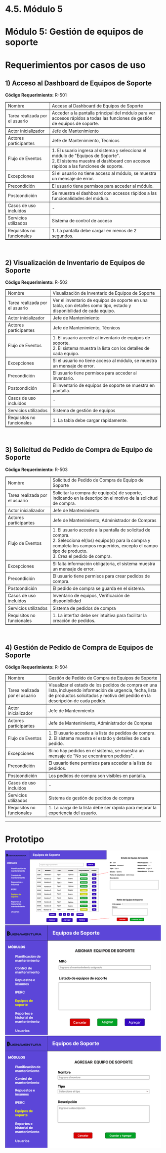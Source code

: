 # 4.5. Módulo 5

# Módulo 5: Gestión de equipos de soporte

# Requerimientos por casos de uso

## 1) Acceso al Dashboard de Equipos de Soporte

**Código Requerimiento:** R-501

<table border="1">
	<tbody>
		<tr>
			<td>Nombre</td>
			<td colspan="2">Acceso al Dashboard de Equipos de Soporte</td>
		</tr>
		<tr>
			<td>Tarea realizada por el usuario</td>
			<td colspan="2">Acceder a la pantalla principal del módulo para ver accesos rápidos a todas las funciones de gestión de equipos de soporte.</td>
		</tr>
		<tr>
			<td>Actor inicializador</td>
			<td colspan="2">Jefe de Mantenimiento</td>
		</tr>
		<tr>
			<td>Actores participantes</td>
			<td colspan="2">Jefe de Mantenimiento, Técnicos</td>
		</tr>
		<tr>
			<td>Flujo de Eventos</td>
			<td colspan="2">
				1. El usuario ingresa al sistema y selecciona el módulo de "Equipos de Soporte".<br>
				2. El sistema muestra el dashboard con accesos rápidos a las funciones de soporte.
			</td>
		</tr>
		<tr>
			<td>Excepciones</td>
			<td colspan="2">Si el usuario no tiene acceso al módulo, se muestra un mensaje de error.</td>
		</tr>
		<tr>
			<td>Precondición</td>
			<td colspan="2">El usuario tiene permisos para acceder al módulo.</td>
		</tr>
		<tr>
			<td>Postcondición</td>
			<td colspan="2">Se muestra el dashboard con accesos rápidos a las funcionalidades del módulo.</td>
		</tr>
		<tr>
			<td>Casos de uso incluidos</td>
			<td colspan="2">-</td>
		</tr>
		<tr>
			<td>Servicios utilizados</td>
			<td colspan="2">Sistema de control de acceso</td>
		</tr>
		<tr>
			<td>Requisitos no funcionales</td>
			<td colspan="2">1. La pantalla debe cargar en menos de 2 segundos.</td>
		</tr>
	</tbody>
</table>

<br>

## 2) Visualización de Inventario de Equipos de Soporte

**Código Requerimiento:** R-502

<table border="1">
	<tbody>
		<tr>
			<td>Nombre</td>
			<td colspan="2">Visualización de Inventario de Equipos de Soporte</td>
		</tr>
		<tr>
			<td>Tarea realizada por el usuario</td>
			<td colspan="2">Ver el inventario de equipos de soporte en una tabla, con detalles como tipo, estado y disponibilidad de cada equipo.</td>
		</tr>
		<tr>
			<td>Actor inicializador</td>
			<td colspan="2">Jefe de Mantenimiento</td>
		</tr>
		<tr>
			<td>Actores participantes</td>
			<td colspan="2">Jefe de Mantenimiento, Técnicos</td>
		</tr>
		<tr>
			<td>Flujo de Eventos</td>
			<td colspan="2">
				1. El usuario accede al inventario de equipos de soporte.<br>
				2. El sistema muestra la lista con los detalles de cada equipo.
			</td>
		</tr>
		<tr>
			<td>Excepciones</td>
			<td colspan="2">Si el usuario no tiene acceso al módulo, se muestra un mensaje de error.</td>
		</tr>
		<tr>
			<td>Precondición</td>
			<td colspan="2">El usuario tiene permisos para acceder al inventario.</td>
		</tr>
		<tr>
			<td>Postcondición</td>
			<td colspan="2">El inventario de equipos de soporte se muestra en pantalla.</td>
		</tr>
		<tr>
			<td>Casos de uso incluidos</td>
			<td colspan="2">-</td>
		</tr>
		<tr>
			<td>Servicios utilizados</td>
			<td colspan="2">Sistema de gestión de equipos</td>
		</tr>
		<tr>
			<td>Requisitos no funcionales</td>
			<td colspan="2">1. La tabla debe cargar rápidamente.</td>
		</tr>
	</tbody>
</table>

<br>

## 3) Solicitud de Pedido de Compra de Equipo de Soporte

**Código Requerimiento:** R-503

<table border="1">
	<tbody>
		<tr>
			<td>Nombre</td>
			<td colspan="2">Solicitud de Pedido de Compra de Equipo de Soporte</td>
		</tr>
		<tr>
			<td>Tarea realizada por el usuario</td>
			<td colspan="2">Solicitar la compra de equipo(s) de soporte, indicando en la descripción el motivo de la solicitud de compra.</td>
		</tr>
		<tr>
			<td>Actor inicializador</td>
			<td colspan="2">Jefe de Mantenimiento</td>
		</tr>
		<tr>
			<td>Actores participantes</td>
			<td colspan="2">Jefe de Mantenimiento, Administrador de Compras</td>
		</tr>
		<tr>
			<td>Flujo de Eventos</td>
			<td colspan="2">
				1. El usuario accede a la pantalla de solicitud de compra.<br>
				2. Selecciona el(los) equipo(s) para la compra y completa los campos requeridos, excepto el campo tipo de producto.<br>
				3. Crea el pedido de compra.
			</td>
		</tr>
		<tr>
			<td>Excepciones</td>
			<td colspan="2">Si falta información obligatoria, el sistema muestra un mensaje de error.</td>
		</tr>
		<tr>
			<td>Precondición</td>
			<td colspan="2">El usuario tiene permisos para crear pedidos de compra.</td>
		</tr>
		<tr>
			<td>Postcondición</td>
			<td colspan="2">El pedido de compra se guarda en el sistema.</td>
		</tr>
		<tr>
			<td>Casos de uso incluidos</td>
			<td colspan="2">Inventario de equipos, Verificación de disponibilidad</td>
		</tr>
		<tr>
			<td>Servicios utilizados</td>
			<td colspan="2">Sistema de pedidos de compra</td>
		</tr>
		<tr>
			<td>Requisitos no funcionales</td>
			<td colspan="2">1. La interfaz debe ser intuitiva para facilitar la creación de pedidos.</td>
		</tr>
	</tbody>
</table>

<br>

## 4) Gestión de Pedido de Compra de Equipos de Soporte

**Código Requerimiento:** R-504

<table border="1">
	<tbody>
		<tr>
			<td>Nombre</td>
			<td colspan="2">Gestión de Pedido de Compra de Equipos de Soporte</td>
		</tr>
		<tr>
			<td>Tarea realizada por el usuario</td>
			<td colspan="2">Visualizar el estado de los pedidos de compra en una lista, incluyendo información de urgencia, fecha, lista de productos solicitados y motivo del pedido en la descripción de cada pedido.</td>
		</tr>
		<tr>
			<td>Actor inicializador</td>
			<td colspan="2">Jefe de Mantenmiento</td>
		</tr>
		<tr>
			<td>Actores participantes</td>
			<td colspan="2">Jefe de Mantenimiento, Administrador de Compras</td>
		</tr>
		<tr>
			<td>Flujo de Eventos</td>
			<td colspan="2">
				1. El usuario accede a la lista de pedidos de compra.<br>
				2. El sistema muestra el estado y detalles de cada pedido.
			</td>
		</tr>
		<tr>
			<td>Excepciones</td>
			<td colspan="2">Si no hay pedidos en el sistema, se muestra un mensaje de "No se encontraron pedidos".</td>
		</tr>
		<tr>
			<td>Precondición</td>
			<td colspan="2">El usuario tiene permisos para acceder a la lista de pedidos.</td>
		</tr>
		<tr>
			<td>Postcondición</td>
			<td colspan="2">Los pedidos de compra son visibles en pantalla.</td>
		</tr>
		<tr>
			<td>Casos de uso incluidos</td>
			<td colspan="2">-</td>
		</tr>
		<tr>
			<td>Servicios utilizados</td>
			<td colspan="2">Sistema de gestión de pedidos de compra</td>
		</tr>
		<tr>
			<td>Requisitos no funcionales</td>
			<td colspan="2">1. La carga de la lista debe ser rápida para mejorar la experiencia del usuario.</td>
		</tr>
	</tbody>
</table>

---

# Prototipo

![Gestión Equipos Soporte](../Imagenes/Gestion_Equipos_Soporte.png)
![Gestión Equipos Soporte](../Imagenes/Gestion_Equipos_Soporte_Asignar.png)
![Gestión Equipos Soporte](../Imagenes/Gestion_Equipos_Soporte_Agregar.png)